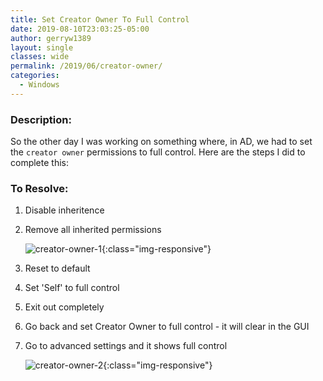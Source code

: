 ```yaml
---
title: Set Creator Owner To Full Control
date: 2019-08-10T23:03:25-05:00
author: gerryw1389
layout: single
classes: wide
permalink: /2019/06/creator-owner/
categories:
  - Windows
---
```

<!--more-->

### Description:

So the other day I was working on something where, in AD, we had to set the `creator owner` permissions to full control. Here are the steps I did to complete this:

### To Resolve:

1. Disable inheritence

2. Remove all inherited permissions

   ![creator-owner-1](https://automationadmin.com/assets/images/uploads/2019/06/creator-owner-1.png){:class="img-responsive"}

3. Reset to default

4. Set 'Self' to full control

5. Exit out completely

6. Go back and set Creator Owner to full control - it will clear in the GUI

7. Go to advanced settings and it shows full control

   ![creator-owner-2](https://automationadmin.com/assets/images/uploads/2019/06/creator-owner-2.png){:class="img-responsive"}
